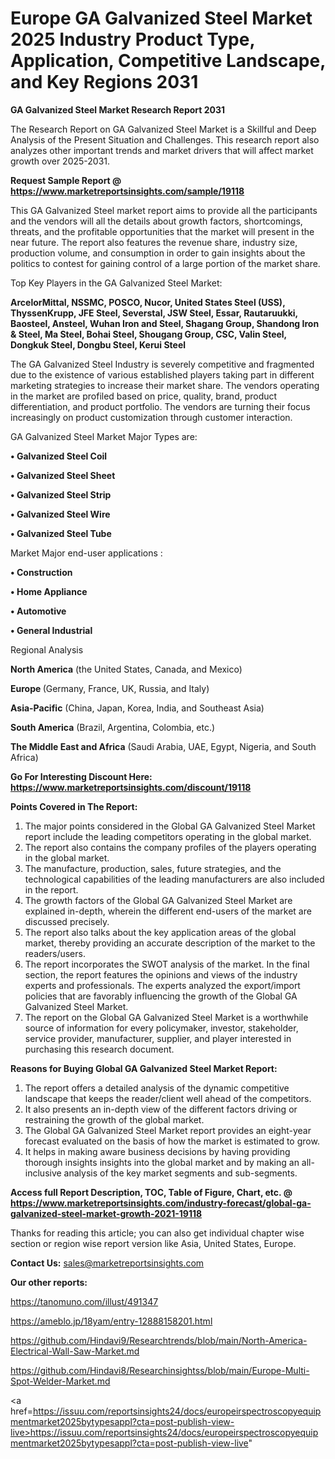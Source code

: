 # Europe GA Galvanized Steel Market 2025 Industry Product Type, Application, Competitive Landscape, and Key Regions 2031

<strong>GA Galvanized Steel Market Research Report 2031</strong>

The Research Report on GA Galvanized Steel Market is a Skillful and Deep Analysis of the Present Situation and Challenges. This research report also analyzes other important trends and market drivers that will affect market growth over 2025-2031.

<strong>Request Sample Report @ <a href=https://www.marketreportsinsights.com/sample/19118>https://www.marketreportsinsights.com/sample/19118</a></strong>

This GA Galvanized Steel market report aims to provide all the participants and the vendors will all the details about growth factors, shortcomings, threats, and the profitable opportunities that the market will present in the near future. The report also features the revenue share, industry size, production volume, and consumption in order to gain insights about the politics to contest for gaining control of a large portion of the market share.

Top Key Players in the GA Galvanized Steel Market:

<strong>ArcelorMittal, NSSMC, POSCO, Nucor, United States Steel (USS), ThyssenKrupp, JFE Steel, Severstal, JSW Steel, Essar, Rautaruukki, Baosteel, Ansteel, Wuhan Iron and Steel, Shagang Group, Shandong Iron & Steel, Ma Steel, Bohai Steel, Shougang Group, CSC, Valin Steel, Dongkuk Steel, Dongbu Steel, Kerui Steel</strong>

The GA Galvanized Steel Industry is severely competitive and fragmented due to the existence of various established players taking part in different marketing strategies to increase their market share. The vendors operating in the market are profiled based on price, quality, brand, product differentiation, and product portfolio. The vendors are turning their focus increasingly on product customization through customer interaction.

GA Galvanized Steel Market Major Types are:

<strong>• Galvanized Steel Coil

• Galvanized Steel Sheet

• Galvanized Steel Strip

• Galvanized Steel Wire

• Galvanized Steel Tube</strong>

Market Major end-user applications :

<strong>• Construction

• Home Appliance

• Automotive

• General Industrial</strong>

Regional Analysis

</u><strong><b>North America</b></strong> (the United States, Canada, and Mexico)

<strong><b>Europe </b></strong>(Germany, France, UK, Russia, and Italy)

<strong><b>Asia-Pacific</b></strong> (China, Japan, Korea, India, and Southeast Asia)

<strong><b>South America</b></strong> (Brazil, Argentina, Colombia, etc.)

<strong><b>The Middle East and Africa</b></strong> (Saudi Arabia, UAE, Egypt, Nigeria, and South Africa)

<strong>Go For Interesting Discount Here: <a href=https://www.marketreportsinsights.com/discount/19118>https://www.marketreportsinsights.com/discount/19118</a></strong>

<strong>Points Covered in The Report:</strong>
<ol>
  <li>The major points considered in the Global GA Galvanized Steel Market report include the leading competitors operating in the global market.</li>
  <li>The report also contains the company profiles of the players operating in the global market.</li>
  <li>The manufacture, production, sales, future strategies, and the technological capabilities of the leading manufacturers are also included in the report.</li>
  <li>The growth factors of the Global GA Galvanized Steel Market are explained in-depth, wherein the different end-users of the market are discussed precisely.</li>
  <li>The report also talks about the key application areas of the global market, thereby providing an accurate description of the market to the readers/users.</li>
  <li>The report incorporates the SWOT analysis of the market. In the final section, the report features the opinions and views of the industry experts and professionals. The experts analyzed the export/import policies that are favorably influencing the growth of the Global GA Galvanized Steel Market.</li>
  <li>The report on the Global GA Galvanized Steel Market is a worthwhile source of information for every policymaker, investor, stakeholder, service provider, manufacturer, supplier, and player interested in purchasing this research document.</li>
</ol>
<strong>Reasons for Buying Global GA Galvanized Steel Market Report:</strong>

<ol>
  <li>The report offers a detailed analysis of the dynamic competitive landscape that keeps the reader/client well ahead of the competitors.</li>
  <li>It also presents an in-depth view of the different factors driving or restraining the growth of the global market.</li>
  <li>The Global GA Galvanized Steel Market report provides an eight-year forecast evaluated on the basis of how the market is estimated to grow.</li>
  <li>It helps in making aware business decisions by having providing thorough insights insights into the global market and by making an all-inclusive analysis of the key market segments and sub-segments.</li>
</ol>
<strong>Access full Report Description, TOC, Table of Figure, Chart, etc. @ <a href=https://www.marketreportsinsights.com/industry-forecast/global-ga-galvanized-steel-market-growth-2021-19118>https://www.marketreportsinsights.com/industry-forecast/global-ga-galvanized-steel-market-growth-2021-19118</a></strong>


Thanks for reading this article; you can also get individual chapter wise section or region wise report version like Asia, United States, Europe.

<strong>Contact Us:</strong>
sales@marketreportsinsights.com

<strong>Our other reports:</strong>

<a href=https://tanomuno.com/illust/491347>https://tanomuno.com/illust/491347</a>

<a href=https://ameblo.jp/18yam/entry-12888158201.html>https://ameblo.jp/18yam/entry-12888158201.html</a>

<a href=https://github.com/Hindavi9/Researchtrends/blob/main/North-America-Electrical-Wall-Saw-Market.md>https://github.com/Hindavi9/Researchtrends/blob/main/North-America-Electrical-Wall-Saw-Market.md</a>

<a href=https://github.com/Hindavi8/Researchinsightss/blob/main/Europe-Multi-Spot-Welder-Market.md>https://github.com/Hindavi8/Researchinsightss/blob/main/Europe-Multi-Spot-Welder-Market.md</a>

<a href=https://issuu.com/reportsinsights24/docs/europeirspectroscopyequipmentmarket2025bytypesappl?cta=post-publish-view-live>https://issuu.com/reportsinsights24/docs/europeirspectroscopyequipmentmarket2025bytypesappl?cta=post-publish-view-live</a>"
